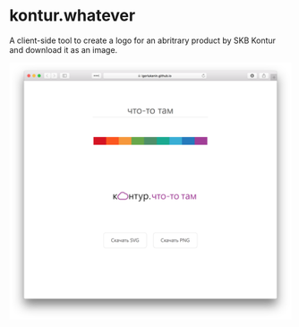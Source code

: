 # kontur.whatever

A client-side tool to create a logo for an abritrary product by SKB Kontur and download it as an image.

![screenshot](screenshot.png)